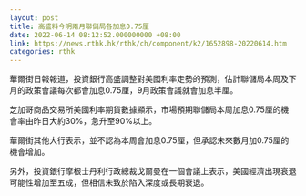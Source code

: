 ```yaml
---
layout: post
title: 高盛料今明兩月聯儲局各加息0.75厘
date: 2022-06-14 08:12:52.000000000 +08:00
link: https://news.rthk.hk/rthk/ch/component/k2/1652898-20220614.htm
categories: rthk
---
```


華爾街日報報道，投資銀行高盛調整對美國利率走勢的預測，估計聯儲局本周及下月的政策會議每次都會加息0.75厘，9月政策會議就會加息半厘。

芝加哥商品交易所美國利率期貨數據顯示，市場預期聯儲局本周加息0.75厘的機會率由昨日大約30%，急升至90%以上。

華爾街其他大行表示，並不認為本周會加息0.75厘，但承認未來數月加0.75厘的機會增加。

另外，投資銀行摩根士丹利行政總裁戈爾曼在一個會議上表示，美國經濟出現衰退可能性增加至五成，但相信未致於陷入深度或長期衰退。
